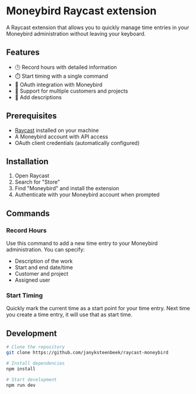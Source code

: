 # Moneybird Raycast extension

A Raycast extension that allows you to quickly manage time entries in your Moneybird administration without leaving your keyboard.

## Features

- 🕒 Record hours with detailed information
- ⏱️ Start timing with a single command
- 🔄 OAuth integration with Moneybird
- 👥 Support for multiple customers and projects
- 📝 Add descriptions

## Prerequisites

- [Raycast](https://raycast.com/) installed on your machine
- A Moneybird account with API access
- OAuth client credentials (automatically configured)

## Installation

1. Open Raycast
2. Search for "Store"
3. Find "Moneybird" and install the extension
4. Authenticate with your Moneybird account when prompted

## Commands

### Record Hours

Use this command to add a new time entry to your Moneybird administration. You can specify:

- Description of the work
- Start and end date/time
- Customer and project
- Assigned user

### Start Timing

Quickly mark the current time as a start point for your time entry. Next time you create a time entry, it will use that as start time.

## Development

```bash
# Clone the repository
git clone https://github.com/janyksteenbeek/raycast-moneybird

# Install dependencies
npm install

# Start development
npm run dev
```